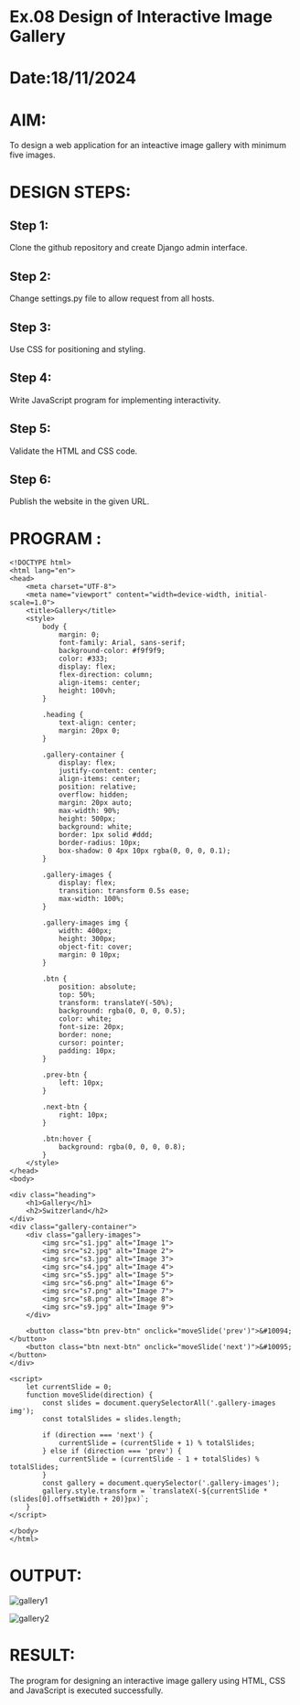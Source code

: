 # Ex.08 Design of Interactive Image Gallery
# Date:18/11/2024
# AIM:
To design a web application for an inteactive image gallery with minimum five images.

# DESIGN STEPS:
## Step 1:
Clone the github repository and create Django admin interface.

## Step 2:
Change settings.py file to allow request from all hosts.

## Step 3:
Use CSS for positioning and styling.

## Step 4:
Write JavaScript program for implementing interactivity.

## Step 5:
Validate the HTML and CSS code.

## Step 6:
Publish the website in the given URL.

# PROGRAM :
~~~
<!DOCTYPE html>
<html lang="en">
<head>
    <meta charset="UTF-8">
    <meta name="viewport" content="width=device-width, initial-scale=1.0">
    <title>Gallery</title>
    <style>
        body {
            margin: 0;
            font-family: Arial, sans-serif;
            background-color: #f9f9f9;
            color: #333;
            display: flex;
            flex-direction: column;
            align-items: center;
            height: 100vh;
        }

        .heading {
            text-align: center;
            margin: 20px 0;
        }

        .gallery-container {
            display: flex;
            justify-content: center;
            align-items: center;
            position: relative;
            overflow: hidden;
            margin: 20px auto;
            max-width: 90%;
            height: 500px;
            background: white;
            border: 1px solid #ddd;
            border-radius: 10px;
            box-shadow: 0 4px 10px rgba(0, 0, 0, 0.1);
        }

        .gallery-images {
            display: flex;
            transition: transform 0.5s ease;
            max-width: 100%;
        }

        .gallery-images img {
            width: 400px;
            height: 300px;
            object-fit: cover;
            margin: 0 10px;
        }

        .btn {
            position: absolute;
            top: 50%;
            transform: translateY(-50%);
            background: rgba(0, 0, 0, 0.5);
            color: white;
            font-size: 20px;
            border: none;
            cursor: pointer;
            padding: 10px;
        }

        .prev-btn {
            left: 10px;
        }

        .next-btn {
            right: 10px;
        }

        .btn:hover {
            background: rgba(0, 0, 0, 0.8);
        }
    </style>
</head>
<body>

<div class="heading">
    <h1>Gallery</h1>
    <h2>Switzerland</h2>
</div>
<div class="gallery-container">
    <div class="gallery-images">
        <img src="s1.jpg" alt="Image 1">
        <img src="s2.jpg" alt="Image 2">
        <img src="s3.jpg" alt="Image 3">
        <img src="s4.jpg" alt="Image 4">
        <img src="s5.jpg" alt="Image 5">
        <img src="s6.png" alt="Image 6">
        <img src="s7.png" alt="Image 7">
        <img src="s8.png" alt="Image 8">
        <img src="s9.jpg" alt="Image 9">
    </div>

    <button class="btn prev-btn" onclick="moveSlide('prev')">&#10094;</button>
    <button class="btn next-btn" onclick="moveSlide('next')">&#10095;</button>
</div>

<script>
    let currentSlide = 0; 
    function moveSlide(direction) {
        const slides = document.querySelectorAll('.gallery-images img');
        const totalSlides = slides.length;

        if (direction === 'next') {
            currentSlide = (currentSlide + 1) % totalSlides;
        } else if (direction === 'prev') {
            currentSlide = (currentSlide - 1 + totalSlides) % totalSlides;
        }
        const gallery = document.querySelector('.gallery-images');
        gallery.style.transform = `translateX(-${currentSlide * (slides[0].offsetWidth + 20)}px)`;
    }
</script>

</body>
</html>

~~~
# OUTPUT:
![gallery1](https://github.com/user-attachments/assets/a6047fca-675c-4352-9cc9-334d7e119d3d)

![gallery2](https://github.com/user-attachments/assets/13f46dab-b1cd-4cf6-a22c-f2598050fd3a)

# RESULT:
The program for designing an interactive image gallery using HTML, CSS and JavaScript is executed successfully.
